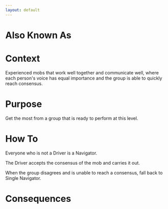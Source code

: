 ```yaml
---
layout: default
---
```

# Also Known As

# Context

Experienced mobs that work well together and communicate well, where each person's voice has equal importance and the group is able to quickly reach consensus.

# Purpose

Get the most from a group that is ready to perform at this level.

# How To

Everyone who is not a Driver is a Navigator. 

The Driver accepts the consensus of the mob and carries it out.

When the group disagrees and is unable to reach a consensus, fall back to Single Navigator.

# Consequences

